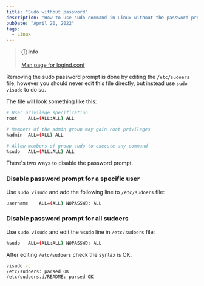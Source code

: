 ```yaml
---
title: "Sudo without password"
description: "How to use sudo command in Linux without the password prompt, by adding a line to the sudoers file."
pubDate: "April 20, 2022"
tags:
  - Linux
---
```


> **ⓘ Info**<br><br> <a href="https://man7.org/linux/man-pages/man5/sudoers.5.html" target="_blank">Man page for logind.conf</a>

Removing the sudo password prompt is done by editing the `/etc/sudoers` file, however you should never edit this file directly, but instead use `sudo visudo` to do so.

The file will look something like this:

```bash
# User privilege specification
root    ALL=(ALL:ALL) ALL

# Members of the admin group may gain root privileges
%admin  ALL=(ALL) ALL

# Allow members of group sudo to execute any command
%sudo   ALL=(ALL:ALL) ALL
```

There's two ways to disable the password prompt.

### Disable password prompt for a specific user

Use `sudo visudo` and add the following line to `/etc/sudoers` file:

```bash
username    ALL=(ALL) NOPASSWD: ALL
```

### Disable password prompt for all sudoers

Use `sudo visudo` and edit the `%sudo` line in `/etc/sudoers` file:

```bash
%sudo   ALL=(ALL:ALL) NOPASSWD: ALL
```

After editing `/etc/sudoers` check the syntax is OK.

```bash
visudo -c
/etc/sudoers: parsed OK
/etc/sudoers.d/README: parsed OK
```
